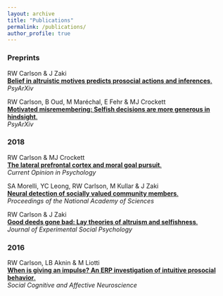 ```yaml
---
layout: archive
title: "Publications"
permalink: /publications/
author_profile: true
---
```

### __Preprints__  

 RW Carlson & J Zaki  
 [**Belief in altruistic motives predicts prosocial actions and inferences**.](https://www.researchgate.net/profile/Ryan_Carlson4/publication/330913024_Belief_in_altruistic_motives_predicts_prosocial_actions_and_inferences/links/5c5b37e1299bf1d14cb1876a/Belief-in-altruistic-motives-predicts-prosocial-actions-and-inferences.pdf)  
*PsyArXiv* 

RW Carlson, B Oud, M Maréchal, E Fehr & MJ Crockett  
[**Motivated misremembering: Selfish decisions are more generous in hindsight**.](https://www.researchgate.net/profile/Ryan_Carlson4/publication/330574904_Motivated_misremembering_selfish_decisions_are_more_generous_in_hindsight/links/5c4c87a9458515a4c7424ba6/Motivated-misremembering-selfish-decisions-are-more-generous-in-hindsight.pdf)  
*PsyArXiv* 

### __2018__  

RW Carlson & MJ Crockett  
[**The lateral prefrontal cortex and moral goal pursuit**.](https://static1.squarespace.com/static/538ca3ade4b090f9ef331978/t/5bc8db67e5e5f0da97432b84/1539890024330/1-s2.0-S2352250X18300034-main.pdf)  
*Current Opinion in Psychology*  

SA Morelli, YC Leong, RW Carlson, M Kullar & J Zaki  
[**Neural detection of socially valued community members**.](http://ssnl.stanford.edu/sites/default/files/pdf/Morelli%20et%20al_in%20press_PNAS.pdf?width=85%&height=85%&iframe=true)  
*Proceedings of the National Academy of Sciences*  

RW Carlson & J Zaki  
[**Good deeds gone bad: Lay theories of altruism and selfishness**.](http://ssnl.stanford.edu/sites/default/files/pdf/carlsonZaki_layTheories_inpress_0.pdf?width=85%&height=85%&iframe=true)  
*Journal of Experimental Social Psychology*  

### __2016__  

RW Carlson, LB Aknin & M Liotti  
[**When is giving an impulse? An ERP investigation of intuitive prosocial behavior**.](https://academic.oup.com/scan/article/11/7/1121/1753464)  
*Social Cognitive and Affective Neuroscience*








